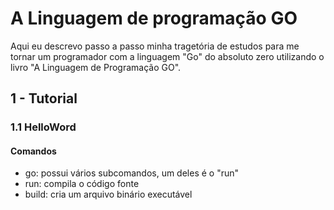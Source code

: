 # A Linguagem de programação GO

Aqui eu descrevo passo a passo minha tragetória de estudos para me tornar um programador com a linguagem "Go" do absoluto zero  utilizando o livro "A Linguagem de Programação GO".

## 1 - Tutorial

### 1.1 HelloWord

#### Comandos
  - go: possui vários subcomandos, um deles é o "run"
  - run: compila o código fonte
  - build: cria um arquivo binário executável